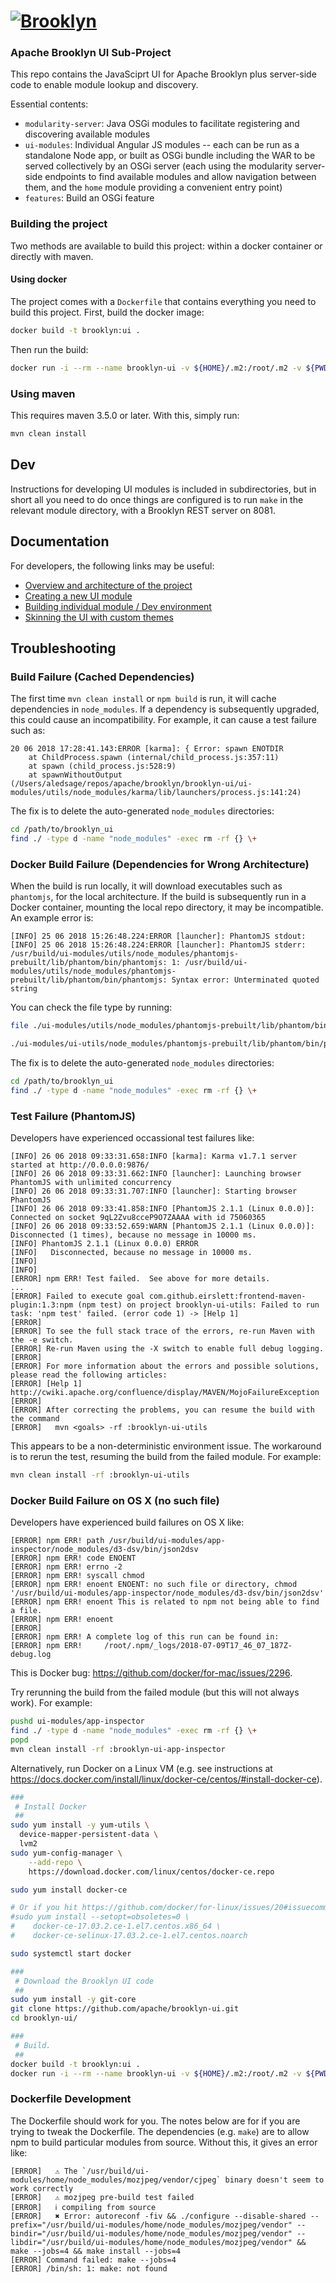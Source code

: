 # [![**Brooklyn**](https://brooklyn.apache.org/style/img/apache-brooklyn-logo-244px-wide.png)](http://brooklyn.apache.org/)

### Apache Brooklyn UI Sub-Project

This repo contains the JavaSciprt UI for Apache Brooklyn plus server-side code to enable module lookup and discovery.

Essential contents:

* `modularity-server`:  Java OSGi modules to facilitate registering and discovering available modules
* `ui-modules`: Individual Angular JS modules -- each can be run as a standalone Node app,
  or built as OSGi bundle including the WAR to be served collectively by an OSGi server
  (each using the modularity server-side endpoints to find available modules and allow navigation between them,
  and the  `home` module providing a convenient entry point)
* `features`: Build an OSGi feature


### Building the project

Two methods are available to build this project: within a docker container or directly with maven.

#### Using docker

The project comes with a `Dockerfile` that contains everything you need to build this project.
First, build the docker image:

```bash
docker build -t brooklyn:ui .
```

Then run the build:

```bash
docker run -i --rm --name brooklyn-ui -v ${HOME}/.m2:/root/.m2 -v ${PWD}:/usr/build -w /usr/build brooklyn:ui mvn clean install
```

### Using maven

This requires maven 3.5.0 or later.  With this, simply run:

```bash
mvn clean install
```


## Dev

Instructions for developing UI modules is included in subdirectories, but in short all you need to do once things are configured
is to run `make` in the relevant module directory, with a Brooklyn REST server on 8081.


## Documentation

For developers, the following links may be useful:

* [Overview and architecture of the project](docs/overview.md)
* [Creating a new UI module](tools/module-generator/README.md)
* [Building individual module / Dev environment](ui-modules/home/README.md)
* [Skinning the UI with custom themes](docs/skinning.md)


## Troubleshooting

### Build Failure (Cached Dependencies)

The first time `mvn clean install` or `npm build` is run, it will cache dependencies in `node_modules`.
If a dependency is subsequently upgraded, this could cause an incompatibility. For example, it can cause
a test failure such as:

    20 06 2018 17:28:41.143:ERROR [karma]: { Error: spawn ENOTDIR
        at ChildProcess.spawn (internal/child_process.js:357:11)
        at spawn (child_process.js:528:9)
        at spawnWithoutOutput (/Users/aledsage/repos/apache/brooklyn/brooklyn-ui/ui-modules/utils/node_modules/karma/lib/launchers/process.js:141:24)

The fix is to delete the auto-generated `node_modules` directories:

```bash
cd /path/to/brooklyn_ui
find ./ -type d -name "node_modules" -exec rm -rf {} \+
```

### Docker Build Failure (Dependencies for Wrong Architecture)

When the build is run locally, it will download executables such as `phantomjs`, for the
local architecture. If the build is subsequently run in a Docker container, mounting the
local repo directory, it may be incompatible. An example error is:

```
[INFO] 25 06 2018 15:26:48.224:ERROR [launcher]: PhantomJS stdout:
[INFO] 25 06 2018 15:26:48.224:ERROR [launcher]: PhantomJS stderr: /usr/build/ui-modules/utils/node_modules/phantomjs-prebuilt/lib/phantom/bin/phantomjs: 1: /usr/build/ui-modules/utils/node_modules/phantomjs-prebuilt/lib/phantom/bin/phantomjs: Syntax error: Unterminated quoted string
```

You can check the file type by running:

```bash
file ./ui-modules/utils/node_modules/phantomjs-prebuilt/lib/phantom/bin/phantomjs

./ui-modules/ui-utils/node_modules/phantomjs-prebuilt/lib/phantom/bin/phantomjs: Mach-O 64-bit executable x86_64
```

The fix is to delete the auto-generated `node_modules` directories:

```bash
cd /path/to/brooklyn_ui
find ./ -type d -name "node_modules" -exec rm -rf {} \+
```

### Test Failure (PhantomJS)

Developers have experienced occassional test failures like:

```
[INFO] 26 06 2018 09:33:31.658:INFO [karma]: Karma v1.7.1 server started at http://0.0.0.0:9876/
[INFO] 26 06 2018 09:33:31.662:INFO [launcher]: Launching browser PhantomJS with unlimited concurrency
[INFO] 26 06 2018 09:33:31.707:INFO [launcher]: Starting browser PhantomJS
[INFO] 26 06 2018 09:33:41.858:INFO [PhantomJS 2.1.1 (Linux 0.0.0)]: Connected on socket 9qL2Zvu8cceP9O7ZAAAA with id 75060365
[INFO] 26 06 2018 09:33:52.659:WARN [PhantomJS 2.1.1 (Linux 0.0.0)]: Disconnected (1 times), because no message in 10000 ms.
[INFO] PhantomJS 2.1.1 (Linux 0.0.0) ERROR
[INFO]   Disconnected, because no message in 10000 ms.
[INFO]
[INFO]
[ERROR] npm ERR! Test failed.  See above for more details.
...
[ERROR] Failed to execute goal com.github.eirslett:frontend-maven-plugin:1.3:npm (npm test) on project brooklyn-ui-utils: Failed to run task: 'npm test' failed. (error code 1) -> [Help 1]
[ERROR]
[ERROR] To see the full stack trace of the errors, re-run Maven with the -e switch.
[ERROR] Re-run Maven using the -X switch to enable full debug logging.
[ERROR]
[ERROR] For more information about the errors and possible solutions, please read the following articles:
[ERROR] [Help 1] http://cwiki.apache.org/confluence/display/MAVEN/MojoFailureException
[ERROR]
[ERROR] After correcting the problems, you can resume the build with the command
[ERROR]   mvn <goals> -rf :brooklyn-ui-utils
```

This appears to be a non-deterministic environment issue. The workaround is to rerun the test,
resuming the build from the failed module. For example:

```bash
mvn clean install -rf :brooklyn-ui-utils
```


### Docker Build Failure on OS X (no such file)

Developers have experienced build failures on OS X like:

```
[ERROR] npm ERR! path /usr/build/ui-modules/app-inspector/node_modules/d3-dsv/bin/json2dsv
[ERROR] npm ERR! code ENOENT
[ERROR] npm ERR! errno -2
[ERROR] npm ERR! syscall chmod
[ERROR] npm ERR! enoent ENOENT: no such file or directory, chmod '/usr/build/ui-modules/app-inspector/node_modules/d3-dsv/bin/json2dsv'
[ERROR] npm ERR! enoent This is related to npm not being able to find a file.
[ERROR] npm ERR! enoent
[ERROR]
[ERROR] npm ERR! A complete log of this run can be found in:
[ERROR] npm ERR!     /root/.npm/_logs/2018-07-09T17_46_07_187Z-debug.log
```

This is Docker bug: https://github.com/docker/for-mac/issues/2296.

Try rerunning the build from the failed module (but this will not always work). For example:

```bash
pushd ui-modules/app-inspector
find ./ -type d -name "node_modules" -exec rm -rf {} \+
popd
mvn clean install -rf :brooklyn-ui-app-inspector
```

Alternatively, run Docker on a Linux VM (e.g. see instructions at
https://docs.docker.com/install/linux/docker-ce/centos/#install-docker-ce).

```bash
###
 # Install Docker
 ##
sudo yum install -y yum-utils \
  device-mapper-persistent-data \
  lvm2
sudo yum-config-manager \
    --add-repo \
    https://download.docker.com/linux/centos/docker-ce.repo

sudo yum install docker-ce

# Or if you hit https://github.com/docker/for-linux/issues/20#issuecomment-312760808
#sudo yum install --setopt=obsoletes=0 \
#    docker-ce-17.03.2.ce-1.el7.centos.x86_64 \
#    docker-ce-selinux-17.03.2.ce-1.el7.centos.noarch

sudo systemctl start docker

###
 # Download the Brooklyn UI code
 ##
sudo yum install -y git-core
git clone https://github.com/apache/brooklyn-ui.git
cd brooklyn-ui/

###
 # Build.
 ##
docker build -t brooklyn:ui .
docker run -i --rm --name brooklyn-ui -v ${HOME}/.m2:/root/.m2 -v ${PWD}:/usr/build -w /usr/build brooklyn:ui mvn clean install
```

### Dockerfile Development

The Dockerfile should work for you. The notes below are for if you are trying to tweak the
Dockerfile. The dependencies (e.g. `make`) are to allow npm to build particular modules
from source. Without this, it gives an error like:

```
[ERROR]   ⚠ The `/usr/build/ui-modules/home/node_modules/mozjpeg/vendor/cjpeg` binary doesn't seem to work correctly
[ERROR]   ⚠ mozjpeg pre-build test failed
[ERROR]   ℹ compiling from source
[ERROR]   ✖ Error: autoreconf -fiv && ./configure --disable-shared --prefix="/usr/build/ui-modules/home/node_modules/mozjpeg/vendor" --bindir="/usr/build/ui-modules/home/node_modules/mozjpeg/vendor" --libdir="/usr/build/ui-modules/home/node_modules/mozjpeg/vendor" && make --jobs=4 && make install --jobs=4
[ERROR] Command failed: make --jobs=4
[ERROR] /bin/sh: 1: make: not found
```

<!--
  Licensed to the Apache Software Foundation (ASF) under one
  or more contributor license agreements.  See the NOTICE file
  distributed with this work for additional information
  regarding copyright ownership.  The ASF licenses this file
  to you under the Apache License, Version 2.0 (the
  "License"); you may not use this file except in compliance
  with the License.  You may obtain a copy of the License at

      http://www.apache.org/licenses/LICENSE-2.0

  Unless required by applicable law or agreed to in writing,
  software distributed under the License is distributed on an
  "AS IS" BASIS, WITHOUT WARRANTIES OR CONDITIONS OF ANY
  KIND, either express or implied.  See the License for the
  specific language governing permissions and limitations
  under the License.
-->
